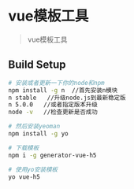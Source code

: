 # vue模板工具

> vue模板工具

## Build Setup

``` bash
# 安装或者更新一下你的node和npm
npm install -g n  //首先安装n模块
n stable   //升级node.js到最新稳定版
n 5.0.0   //或者指定版本升级
node -v   //检查更新是否成功

# 然后安装yeoman
npm install -g yo

# 下载模板
npm i -g generator-vue-h5

# 使用yo安装模板
yo vue-h5

